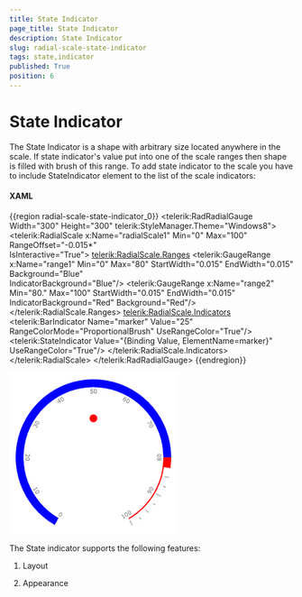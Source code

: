```yaml
---
title: State Indicator
page_title: State Indicator
description: State Indicator
slug: radial-scale-state-indicator
tags: state,indicator
published: True
position: 6
---
```


# State Indicator

The State Indicator is a shape with arbitrary size located anywhere in the scale. If state indicator's value put into one of the scale ranges then shape is filled with brush of this range. To add state indicator to the scale you have to include StateIndicator element to the list of the scale indicators:

#### __XAML__
{{region radial-scale-state-indicator_0}}
	<telerik:RadRadialGauge Width="300" Height="300" telerik:StyleManager.Theme="Windows8">
	    <telerik:RadialScale x:Name="radialScale1"
	                            Min="0" Max="100"                                 
	                            RangeOffset="-0.015*"                                 
	                            IsInteractive="True">
	        <telerik:RadialScale.Ranges>
	            <telerik:GaugeRange x:Name="range1"
	                                Min="0" Max="80"
	                                StartWidth="0.015"
	                                EndWidth="0.015"
	                                Background="Blue"  
	                                IndicatorBackground="Blue"/>
	            <telerik:GaugeRange x:Name="range2"
	                                Min="80." Max="100"
	                                StartWidth="0.015"
	                                EndWidth="0.015"
	                                IndicatorBackground="Red"
	                                Background="Red"/>
	        </telerik:RadialScale.Ranges>
	        <telerik:RadialScale.Indicators>                    
	            <telerik:BarIndicator Name="marker" Value="25" RangeColorMode="ProportionalBrush" UseRangeColor="True"/>
	            <!--The State Indicator:-->
	            <telerik:StateIndicator Value="{Binding Value, ElementName=marker}" UseRangeColor="True"/>
	        </telerik:RadialScale.Indicators>
	    </telerik:RadialScale>
	</telerik:RadRadialGauge>
{{endregion}}

![](images/RadialScaleStateIndicator.png)

The State indicator supports the following features:

1. Layout 

2. Appearance 
